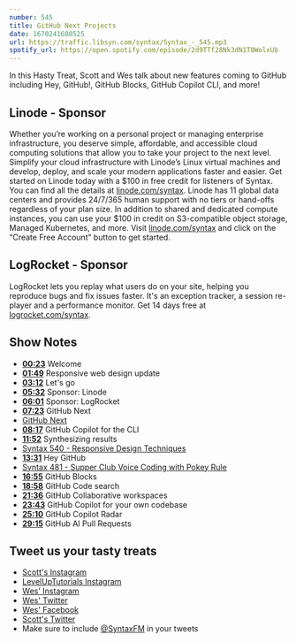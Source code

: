 ```yaml
---
number: 545
title: GitHub Next Projects
date: 1670241600525
url: https://traffic.libsyn.com/syntax/Syntax_-_545.mp3
spotify_url: https://open.spotify.com/episode/2d9TTf28Nk3dN1T0WolxUb
---
```


In this Hasty Treat, Scott and Wes talk about new features coming to GitHub including Hey, GitHub!, GitHub Blocks, GitHub Copilot CLI, and more!

## Linode - Sponsor

Whether you’re working on a personal project or managing enterprise infrastructure, you deserve simple, affordable, and accessible cloud computing solutions that allow you to take your project to the next level. Simplify your cloud infrastructure with Linode’s Linux virtual machines and develop, deploy, and scale your modern applications faster and easier. Get started on Linode today with a $100 in free credit for listeners of Syntax. You can find all the details at [linode.com/syntax](https://linode.com/syntax). Linode has 11 global data centers and provides 24/7/365 human support with no tiers or hand-offs regardless of your plan size. In addition to shared and dedicated compute instances, you can use your $100 in credit on S3-compatible object storage, Managed Kubernetes, and more. Visit [linode.com/syntax](https://linode.com/syntax) and click on the “Create Free Account” button to get started.

## LogRocket - Sponsor

LogRocket lets you replay what users do on your site, helping you reproduce bugs and fix issues faster. It's an exception tracker, a session re-player and a performance monitor. Get 14 days free at [logrocket.com/syntax](https://logrocket.com/syntax).

## Show Notes

* **[00:23](#t=00:23)** Welcome
* **[01:49](#t=01:49)** Responsive web design update
* **[03:12](#t=03:12)** Let's go
* **[05:32](#t=05:32)** Sponsor: Linode
* **[06:01](#t=06:01)** Sponsor: LogRocket
* **[07:23](#t=07:23)** GitHub Next
* [GitHub Next](https://githubnext.com/)
* **[08:17](#t=08:17)** GitHub Copilot for the CLI
* **[11:52](#t=11:52)** Synthesizing results
* [Syntax 540 - Responsive Design Techniques](https://syntax.fm/show/540/responsive-design-techniques)
* **[13:31](#t=13:31)** Hey GitHub
* [Syntax 481 - Supper Club Voice Coding with Pokey Rule](https://syntax.fm/show/481/supper-club-voice-coding-with-pokey-rule)
* **[16:55](#t=16:55)** GitHub Blocks
* **[18:58](#t=18:58)** GitHub Code search
* **[21:36](#t=21:36)** GitHub Collaborative workspaces
* **[23:43](#t=23:43)** GitHub Copilot for your own codebase
* **[25:10](#t=25:10)** GitHub Copilot Radar
* **[29:15](#t=29:15)** GitHub AI Pull Requests

## Tweet us your tasty treats

* [Scott's Instagram](https://www.instagram.com/stolinski/)
* [LevelUpTutorials Instagram](https://www.instagram.com/LevelUpTutorials/)
* [Wes' Instagram](https://www.instagram.com/wesbos/)
* [Wes' Twitter](https://twitter.com/wesbos)
* [Wes' Facebook](https://www.facebook.com/wesbos.developer)
* [Scott's Twitter](https://twitter.com/stolinski)
* Make sure to include [@SyntaxFM](https://twitter.com/SyntaxFM) in your tweets
